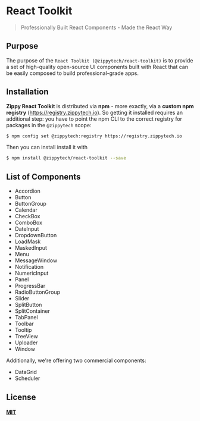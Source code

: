 # React Toolkit

> Professionally Built React Components - Made the React Way

## Purpose

The purpose of the `React Toolkit (@zippytech/react-toolkit)` is to provide a set of high-quality open-source UI components built with React that can be easily composed to build professional-grade apps.

## Installation

**Zippy React Toolkit** is distributed via **npm** - more exactly, via a **custom npm registry** (https://registry.zippytech.io). So getting it installed requires an additional step: you have to point the npm CLI to the correct registry for packages in the `@zippytech` scope:

```sh
$ npm config set @zippytech:registry https://registry.zippytech.io
```

Then you can install install it with

```sh
$ npm install @zippytech/react-toolkit --save
```

## List of Components

* Accordion
* Button
* ButtonGroup
* Calendar
* CheckBox
* ComboBox
* DateInput
* DropdownButton
* LoadMask
* MaskedInput
* Menu
* MessageWindow
* Notification
* NumericInput
* Panel
* ProgressBar
* RadioButtonGroup
* Slider
* SplitButton
* SplitContainer
* TabPanel
* Toolbar
* Tooltip
* TreeView
* Uploader
* Window

Additionally, we're offering two commercial components:

* DataGrid
* Scheduler

## License

#### [MIT](./LICENSE)
